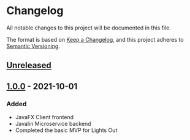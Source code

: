 # Changelog
All notable changes to this project will be documented in this file.

The format is based on [Keep a Changelog](https://keepachangelog.com/en/1.0.0/),
and this project adheres to [Semantic Versioning](https://semver.org/spec/v2.0.0.html).

## [Unreleased]

## [1.0.0] - 2021-10-01
### Added
- JavaFX Client frontend
- Javalin Microservice backend
- Completed the basic MVP for Lights Out

[Unreleased]: https://github.com/grifisaa/java_lights_out/compare/v1.0.0...HEAD
[1.0.0]: https://github.com/grifisaa/java_lights_out/compare/v1.0.0

